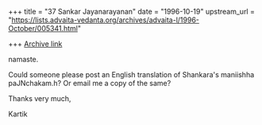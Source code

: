 +++
title = "37 Sankar Jayanarayanan"
date = "1996-10-19"
upstream_url = "https://lists.advaita-vedanta.org/archives/advaita-l/1996-October/005341.html"

+++
[Archive link](https://lists.advaita-vedanta.org/archives/advaita-l/1996-October/005341.html)

namaste.

Could someone please post an English translation of Shankara's maniishha
paJNchakam.h? Or email me a copy of the same?

Thanks very much,

Kartik


